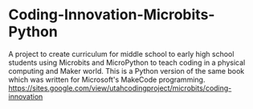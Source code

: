 # Coding-Innovation-Microbits-Python
A project to create curriculum for middle school to early high school students using Microbits and MicroPython to teach coding in a physical computing and Maker world. This is a Python version of the same book which was written for Microsoft's MakeCode programming.
https://sites.google.com/view/utahcodingproject/microbits/coding-innovation
